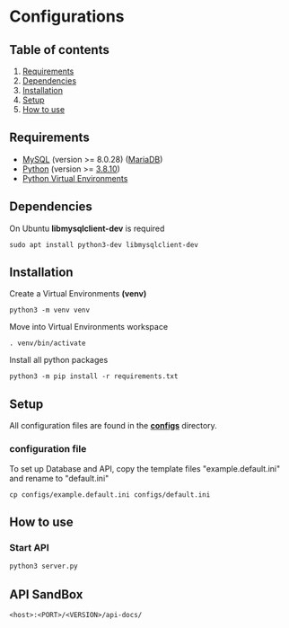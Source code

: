 # Configurations

## Table of contents

1. [Requirements](#requirements)
2. [Dependencies](#dependencies)
3. [Installation](#installation)
4. [Setup](#setup)
5. [How to use](#how-to-use)

## Requirements

- [MySQL](https://www.mysql.com/) (version >= 8.0.28) ([MariaDB](https://mariadb.org/))
- [Python](https://www.python.org/) (version >= [3.8.10](https://www.python.org/downloads/release/python-3810/))
- [Python Virtual Environments](https://docs.python.org/3/tutorial/venv.html)

## Dependencies

On Ubuntu **libmysqlclient-dev** is required

```
sudo apt install python3-dev libmysqlclient-dev
```

## Installation

Create a Virtual Environments **(venv)**

```
python3 -m venv venv
```

Move into Virtual Environments workspace

```
. venv/bin/activate
```

Install all python packages

```
python3 -m pip install -r requirements.txt
```

## Setup

All configuration files are found in the **[configs](../configs)** directory.

### configuration file

To set up Database and API, copy the template files "example.default.ini" and rename to "default.ini"

```
cp configs/example.default.ini configs/default.ini
```

## How to use

### Start API

```bash
python3 server.py
```

## API SandBox

```
<host>:<PORT>/<VERSION>/api-docs/
```
